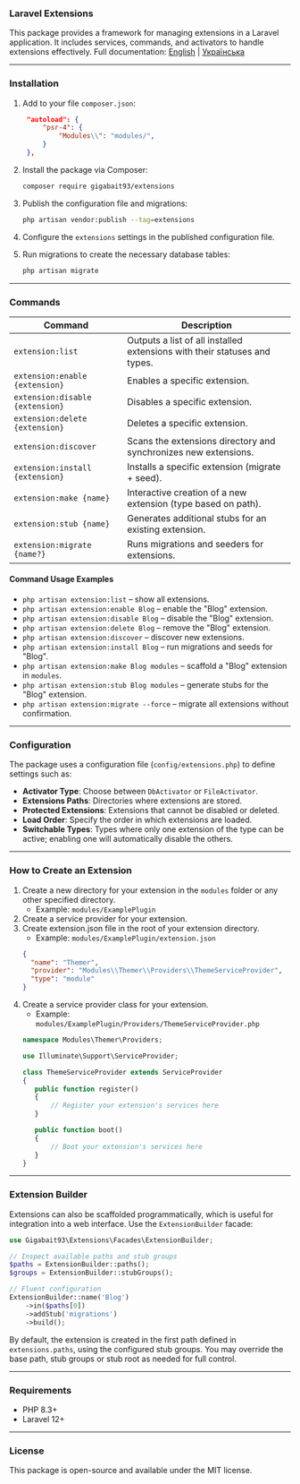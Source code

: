 ### Laravel Extensions

This package provides a framework for managing extensions in a Laravel application. It includes services, commands, and
activators to handle extensions effectively.
Full documentation: [English](docs/en/introduction.md) | [Українська](docs/uk/introduction.md)


---

### Installation

1. Add to your file `composer.json`:
   ```json
    "autoload": {
        "psr-4": {
            "Modules\\": "modules/",
        }
    },
   ```

2. Install the package via Composer:
   ```bash
   composer require gigabait93/extensions
   ```

3. Publish the configuration file and migrations:
   ```bash
   php artisan vendor:publish --tag=extensions
   ```

4. Configure the `extensions` settings in the published configuration file.

5. Run migrations to create the necessary database tables:
   ```bash
   php artisan migrate
   ```

---

### Commands

| Command                         | Description                                                               |
|---------------------------------|---------------------------------------------------------------------------|
| `extension:list`                | Outputs a list of all installed extensions with their statuses and types. |
| `extension:enable {extension}`  | Enables a specific extension.                                             |
| `extension:disable {extension}` | Disables a specific extension.                                            |
| `extension:delete {extension}`  | Deletes a specific extension.                                             |
| `extension:discover`            | Scans the extensions directory and synchronizes new extensions.           |
| `extension:install {extension}` | Installs a specific extension (migrate + seed).                           |
| `extension:make {name}`         | Interactive creation of a new extension (type based on path).             |
| `extension:stub {name}`         | Generates additional stubs for an existing extension.                     |
| `extension:migrate {name?}`     | Runs migrations and seeders for extensions.                               |

#### Command Usage Examples

- `php artisan extension:list` – show all extensions.
- `php artisan extension:enable Blog` – enable the "Blog" extension.
- `php artisan extension:disable Blog` – disable the "Blog" extension.
- `php artisan extension:delete Blog` – remove the "Blog" extension.
- `php artisan extension:discover` – discover new extensions.
- `php artisan extension:install Blog` – run migrations and seeds for "Blog".
- `php artisan extension:make Blog modules` – scaffold a "Blog" extension in `modules`.
- `php artisan extension:stub Blog modules` – generate stubs for the "Blog" extension.
- `php artisan extension:migrate --force` – migrate all extensions without confirmation.

---

### Configuration

The package uses a configuration file (`config/extensions.php`) to define settings such as:

- **Activator Type**: Choose between `DbActivator` or `FileActivator`.
- **Extensions Paths**: Directories where extensions are stored.
- **Protected Extensions**: Extensions that cannot be disabled or deleted.
- **Load Order**: Specify the order in which extensions are loaded.
- **Switchable Types**: Types where only one extension of the type can be active;
  enabling one will automatically disable the others.

---

### How to Create an Extension

1. Create a new directory for your extension in the `modules` folder or any other specified directory.
    - Example: `modules/ExamplePlugin`
2. Create a service provider for your extension.
3. Create extension.json file in the root of your extension directory.
    - Example: `modules/ExamplePlugin/extension.json`
    ```json
   {
      "name": "Themer",
      "provider": "Modules\\Themer\\Providers\\ThemeServiceProvider",
      "type": "module"
   }
    ```
4. Create a service provider class for your extension.
    - Example: `modules/ExamplePlugin/Providers/ThemeServiceProvider.php`
    ```php
   namespace Modules\Themer\Providers;

   use Illuminate\Support\ServiceProvider;

   class ThemeServiceProvider extends ServiceProvider
   {
       public function register()
       {
           // Register your extension's services here
       }

       public function boot()
       {
           // Boot your extension's services here
       }
   }
    ```

---

### Extension Builder

Extensions can also be scaffolded programmatically, which is useful for
integration into a web interface. Use the `ExtensionBuilder` facade:

```php
use Gigabait93\Extensions\Facades\ExtensionBuilder;

// Inspect available paths and stub groups
$paths = ExtensionBuilder::paths();
$groups = ExtensionBuilder::stubGroups();

// Fluent configuration
ExtensionBuilder::name('Blog')
    ->in($paths[0])
    ->addStub('migrations')
    ->build();
```

By default, the extension is created in the first path defined in
`extensions.paths`, using the configured stub groups. You may override the base
path, stub groups or stub root as needed for full control.

---

### Requirements

- PHP 8.3+
- Laravel 12+

---

### License

This package is open-source and available under the MIT license.